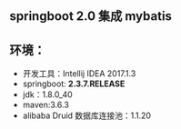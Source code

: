 ## springboot 2.0 集成 mybatis

## 环境：

* 开发工具：Intellij IDEA 2017.1.3
* springboot: **2.3.7.RELEASE**
* jdk：1.8.0_40
* maven:3.6.3
* alibaba Druid 数据库连接池：1.1.20